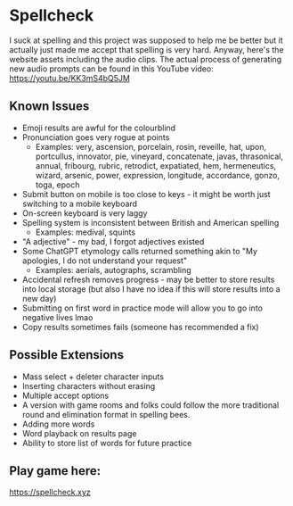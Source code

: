 # Spellcheck

I suck at spelling and this project was supposed to help me be better but it actually just made me accept that spelling is very hard. Anyway, here's the website assets including the audio clips. The actual process of generating new audio prompts can be found in this YouTube video: <https://youtu.be/KK3mS4bQ5JM>

## Known Issues

* Emoji results are awful for the colourblind
* Pronunciation goes very rogue at points
  * Examples: very, ascension, porcelain, rosin, reveille, hat, upon, portcullus, innovator, pie, vineyard, concatenate, javas, thrasonical, annual, fribourg, rubric, retrodict, expatiated, hem, hermeneutics, wizard, arsenic, power, expression, longitude, accordance, gonzo, toga, epoch
* Submit button on mobile is too close to keys - it might be worth just switching to a mobile keyboard
* On-screen keyboard is very laggy
* Spelling system is inconsistent between British and American spelling
  * Examples: medival, squints
* "A adjective" - my bad, I forgot adjectives existed
* Some ChatGPT etymology calls returned something akin to "My apologies, I do not understand your request"
  * Examples: aerials, autographs, scrambling
* Accidental refresh removes progress - may be better to store results into local storage (but also I have no idea if this will store results into a new day)
* Submitting on first word in practice mode will allow you to go into negative lives lmao
* Copy results sometimes fails (someone has recommended a fix)

## Possible Extensions

* Mass select + deleter character inputs
* Inserting characters without erasing
* Multiple accept options
* A version with game rooms and folks could follow the more traditional round and elimination format in spelling bees.
* Adding more words
* Word playback on results page
* Ability to store list of words for future practice

## Play game here:
<https://spellcheck.xyz>
